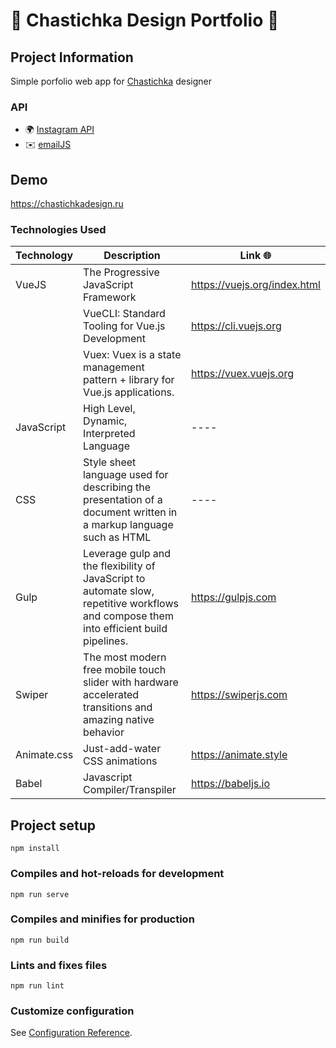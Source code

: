 # 🌟 Chastichka Design Portfolio 🌈

## Project Information

Simple porfolio web app for [Chastichka](https://chastichkadesign.ru) designer

### API

- 🌍 [Instagram API](https://developers.facebook.com/docs/instagram-api)
- ✉️ [emailJS](https://www.emailjs.com)

## Demo

https://chastichkadesign.ru

### Technologies Used

| Technology  | Description                                                                                                                             | Link 🌐                      |
| ----------- | --------------------------------------------------------------------------------------------------------------------------------------- | ---------------------------- |
| VueJS       | The Progressive JavaScript Framework                                                                                                    | https://vuejs.org/index.html |
|             | VueCLI: Standard Tooling for Vue.js Development                                                                                         | https://cli.vuejs.org        |
|             | Vuex: Vuex is a state management pattern + library for Vue.js applications.                                                             | https://vuex.vuejs.org       |
| JavaScript  | High Level, Dynamic, Interpreted Language                                                                                               | ----                         |
| CSS         | Style sheet language used for describing the presentation of a document written in a markup language such as HTML                       | ----                         |
| Gulp        | Leverage gulp and the flexibility of JavaScript to automate slow, repetitive workflows and compose them into efficient build pipelines. | https://gulpjs.com           |
| Swiper      | The most modern free mobile touch slider with hardware accelerated transitions and amazing native behavior                              | https://swiperjs.com         |
| Animate.css | Just-add-water CSS animations                                                                                                           | https://animate.style        |
| Babel       | Javascript Compiler/Transpiler                                                                                                          | https://babeljs.io           |

## Project setup

```
npm install
```

### Compiles and hot-reloads for development

```
npm run serve
```

### Compiles and minifies for production

```
npm run build
```

### Lints and fixes files

```
npm run lint
```

### Customize configuration

See [Configuration Reference](https://cli.vuejs.org/config/).
